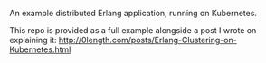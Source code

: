 An example distributed Erlang application, running on Kubernetes.

This repo is provided as a full example alongside a post I wrote on explaining it: http://0length.com/posts/Erlang-Clustering-on-Kubernetes.html
